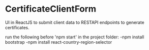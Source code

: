 # CertificateClientForm
UI in ReactJS to submit client data to RESTAPI endpoints to generate certificates.

run the following before 'npm start' in the project folder:
-npm install bootstrap
-npm install react-country-region-selector
